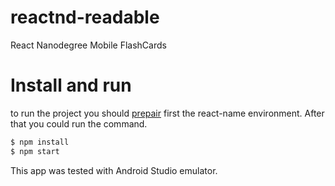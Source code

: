 # reactnd-readable
React Nanodegree Mobile FlashCards


# Install and run
to run the project you should [prepair](https://facebook.github.io/react-native/docs/getting-started.html) first the react-name environment. After that you could run the command.

```sh
$ npm install 
$ npm start
```

This app was tested with Android Studio emulator.